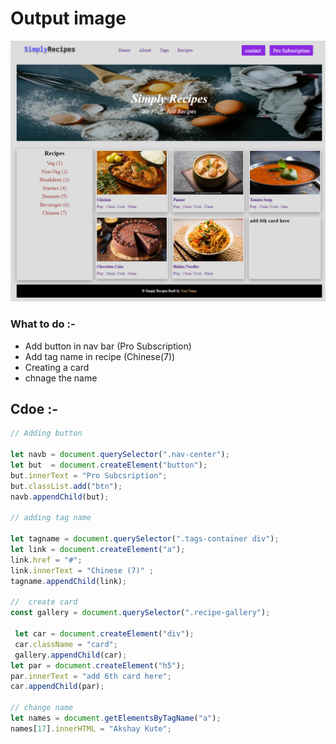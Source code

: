 # Output image
![](./05_DOM%20Project/Output/DOM%20P2%20SS.png)
### What to do :-
- Add button in nav bar (Pro Subscription)
- Add tag name in recipe (Chinese(7))
- Creating a card
- chnage the name
## Cdoe :- 
``` js 
// Adding button 

let navb = document.querySelector(".nav-center");
let but  = document.createElement("button");
but.innerText = "Pro Subcsription";
but.classList.add("btn");
navb.appendChild(but);

// adding tag name

let tagname = document.querySelector(".tags-container div");
let link = document.createElement("a");
link.href = "#";
link.innerText = "Chinese (7)" ;
tagname.appendChild(link);

//  create card
const gallery = document.querySelector(".recipe-gallery");

 let car = document.createElement("div");
 car.className = "card";
 gallery.appendChild(car);
let par = document.createElement("h5");
par.innerText = "add 6th card here";
car.appendChild(par);

// change name 
let names = document.getElementsByTagName("a");
names[17].innerHTML = "Akshay Kute";
```